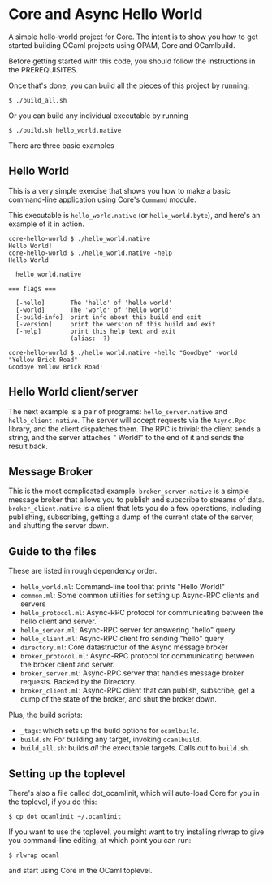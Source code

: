 Core and Async Hello World
==========================

A simple hello-world project for Core.  The intent is to show you how
to get started building OCaml projects using OPAM, Core and
OCamlbuild.

Before getting started with this code, you should follow the
instructions in the PREREQUISITES.

Once that's done, you can build all the pieces of this project by
running:

    $ ./build_all.sh

Or you can build any individual executable by running

    $ ./build.sh hello_world.native

There are three basic examples

Hello World
-----------

This is a very simple exercise that shows you how to make a basic
command-line application using Core's `Command` module.

This executable is `hello_world.native` (or `hello_world.byte`), and
here's an example of it in action.

    core-hello-world $ ./hello_world.native
    Hello World!
    core-hello-world $ ./hello_world.native -help
    Hello World

      hello_world.native

    === flags ===

      [-hello]       The 'hello' of 'hello world'
      [-world]       The 'world' of 'hello world'
      [-build-info]  print info about this build and exit
      [-version]     print the version of this build and exit
      [-help]        print this help text and exit
                     (alias: -?)

    core-hello-world $ ./hello_world.native -hello "Goodbye" -world "Yellow Brick Road"
    Goodbye Yellow Brick Road!


Hello World client/server
-------------------------

The next example is a pair of programs: `hello_server.native` and
`hello_client.native`.  The server will accept requests via the
`Async.Rpc` library, and the client dispatches them.  The RPC is
trivial: the client sends a string, and the server attaches " World!"
to the end of it and sends the result back.

Message Broker
--------------

This is the most complicated example.  `broker_server.native` is a
simple message broker that allows you to publish and subscribe to
streams of data.  `broker_client.native` is a client that lets you do
a few operations, including publishing, subscribing, getting a dump of
the current state of the server, and shutting the server down.

Guide to the files
------------------

These are listed in rough dependency order.

* `hello_world.ml`: Command-line tool that prints "Hello World!"
* `common.ml`: Some common utilities for setting up Async-RPC clients
  and servers
* `hello_protocol.ml`: Async-RPC protocol for communicating between
  the hello client and server.
* `hello_server.ml`: Async-RPC server for answering "hello" query
* `hello_client.ml`: Async-RPC client fro sending "hello" query
* `directory.ml`: Core datastructur of the Async message broker
* `broker_protocol.ml`: Async-RPC protocol for communicating between
  the broker client and server.
* `broker_server.ml`: Async-RPC server that handles message broker
  requests.  Backed by the Directory.
* `broker_client.ml`: Async-RPC client that can publish, subscribe,
  get a dump of the state of the broker, and shut the broker down.

Plus, the build scripts:

* `_tags`: which sets up the build options for `ocamlbuild`.
* `build.sh`: For building any target, invoking `ocamlbuild`.
* `build_all.sh`: builds _all_ the executable targets.  Calls out to
  `build.sh`.


Setting up the toplevel
-----------------------

There's also a file called dot_ocamlinit, which will auto-load Core
for you in the toplevel, if you do this:

    $ cp dot_ocamlinit ~/.ocamlinit

If you want to use the toplevel, you might want to try installing
rlwrap to give you command-line editing, at which point you can run:

    $ rlwrap ocaml

and start using Core in the OCaml toplevel.
